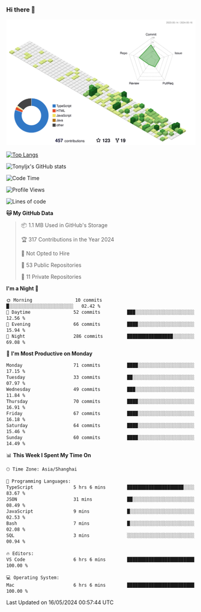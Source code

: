 ### Hi there 👋

![](./profile-3d-contrib/profile-green-animate.svg)

 

[![Top Langs](https://github-readme-stats.vercel.app/api/top-langs/?username=tonyljx)](https://github.com/anuraghazra/github-readme-stats)

![Tonyljx's GitHub stats](https://github-readme-stats.vercel.app/api?username=tonyljx&theme=default&show_icons=true)

 

<!--START_SECTION:waka-->
![Code Time](http://img.shields.io/badge/Code%20Time-353%20hrs%2018%20mins-blue)

![Profile Views](http://img.shields.io/badge/Profile%20Views-3-blue)

![Lines of code](https://img.shields.io/badge/From%20Hello%20World%20I%27ve%20Written-413.1%20thousand%20lines%20of%20code-blue)

**🐱 My GitHub Data** 

> 📦 1.1 MB Used in GitHub's Storage 
 > 
> 🏆 317 Contributions in the Year 2024
 > 
> 🚫 Not Opted to Hire
 > 
> 📜 53 Public Repositories 
 > 
> 🔑 11 Private Repositories 
 > 
**I'm a Night 🦉** 

```text
🌞 Morning                10 commits          █░░░░░░░░░░░░░░░░░░░░░░░░   02.42 % 
🌆 Daytime                52 commits          ███░░░░░░░░░░░░░░░░░░░░░░   12.56 % 
🌃 Evening                66 commits          ████░░░░░░░░░░░░░░░░░░░░░   15.94 % 
🌙 Night                  286 commits         █████████████████░░░░░░░░   69.08 % 
```
📅 **I'm Most Productive on Monday** 

```text
Monday                   71 commits          ████░░░░░░░░░░░░░░░░░░░░░   17.15 % 
Tuesday                  33 commits          ██░░░░░░░░░░░░░░░░░░░░░░░   07.97 % 
Wednesday                49 commits          ███░░░░░░░░░░░░░░░░░░░░░░   11.84 % 
Thursday                 70 commits          ████░░░░░░░░░░░░░░░░░░░░░   16.91 % 
Friday                   67 commits          ████░░░░░░░░░░░░░░░░░░░░░   16.18 % 
Saturday                 64 commits          ████░░░░░░░░░░░░░░░░░░░░░   15.46 % 
Sunday                   60 commits          ████░░░░░░░░░░░░░░░░░░░░░   14.49 % 
```


📊 **This Week I Spent My Time On** 

```text
🕑︎ Time Zone: Asia/Shanghai

💬 Programming Languages: 
TypeScript               5 hrs 6 mins        █████████████████████░░░░   83.67 % 
JSON                     31 mins             ██░░░░░░░░░░░░░░░░░░░░░░░   08.49 % 
JavaScript               9 mins              █░░░░░░░░░░░░░░░░░░░░░░░░   02.53 % 
Bash                     7 mins              █░░░░░░░░░░░░░░░░░░░░░░░░   02.08 % 
SQL                      3 mins              ░░░░░░░░░░░░░░░░░░░░░░░░░   00.94 % 

🔥 Editors: 
VS Code                  6 hrs 6 mins        █████████████████████████   100.00 % 

💻 Operating System: 
Mac                      6 hrs 6 mins        █████████████████████████   100.00 % 
```


 Last Updated on 16/05/2024 00:57:44 UTC
<!--END_SECTION:waka-->
